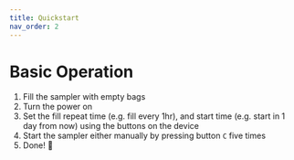 ```yaml
---
title: Quickstart
nav_order: 2
---
```

# Basic Operation

1. Fill the sampler with empty bags
2. Turn the power on
2. Set the fill repeat time (e.g. fill every 1hr), and start time (e.g. start in 1 day from now) using the buttons on the device
3. Start the sampler either manually by pressing button `C` five times
4. Done! 🎉  
